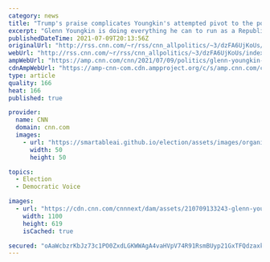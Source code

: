 ```yaml
---
category: news
title: "Trump's praise complicates Youngkin's attempted pivot to the political middle in Virginia"
excerpt: "Glenn Youngkin is doing everything he can to run as a Republican outsider in Virginia's gubernatorial election. But former President Donald Trump is muddling that strategy.\n    \n"
publishedDateTime: 2021-07-09T20:13:56Z
originalUrl: "http://rss.cnn.com/~r/rss/cnn_allpolitics/~3/dzFA6UjKoUs/index.html"
webUrl: "http://rss.cnn.com/~r/rss/cnn_allpolitics/~3/dzFA6UjKoUs/index.html"
ampWebUrl: "https://amp.cnn.com/cnn/2021/07/09/politics/glenn-youngkin-donald-trump-va-governor-race/index.html"
cdnAmpWebUrl: "https://amp-cnn-com.cdn.ampproject.org/c/s/amp.cnn.com/cnn/2021/07/09/politics/glenn-youngkin-donald-trump-va-governor-race/index.html"
type: article
quality: 166
heat: 166
published: true

provider:
  name: CNN
  domain: cnn.com
  images:
    - url: "https://smartableai.github.io/election/assets/images/organizations/cnn.com-50x50.jpg"
      width: 50
      height: 50

topics:
  - Election
  - Democratic Voice

images:
  - url: "https://cdn.cnn.com/cnnnext/dam/assets/210709133243-glenn-youngkin-0630-restricted-super-tease.jpg"
    width: 1100
    height: 619
    isCached: true

secured: "oAaWcbzrKbJz73c1PO0ZxdLGKWWAgA4vaHVpV74R91RsmBUyp21GxTFQdzaxkFEpm8JSxrSOiyk03OFjE8jHLydMBOTC46qziWo+U/1tUbuH3qtI4rBST3KemakNLpruFvr6+Rl2B5tnlM1YHQv0vlp61QspMl24KXJkBds/JRiai+pPsqMBmlarL0+Kuugkdbrv9Ywj3h6QSQaY8zqSrdxoghmHTL8M6AZvM8dD+f3b/ap7plBgg71vWX5Jqwv7J/I/exQ+jmm6hzQkYZGhgGsL2Z2GRtAcfydFl05C/XXscBnZqhFyesruXDAY3E0zggB+GjHg1q7KlJk0JEvvAQ2PReOI/GLM1bEqIGkFHN4=;0KCk79aOIjpbWM/R3ihQhQ=="
---
```


